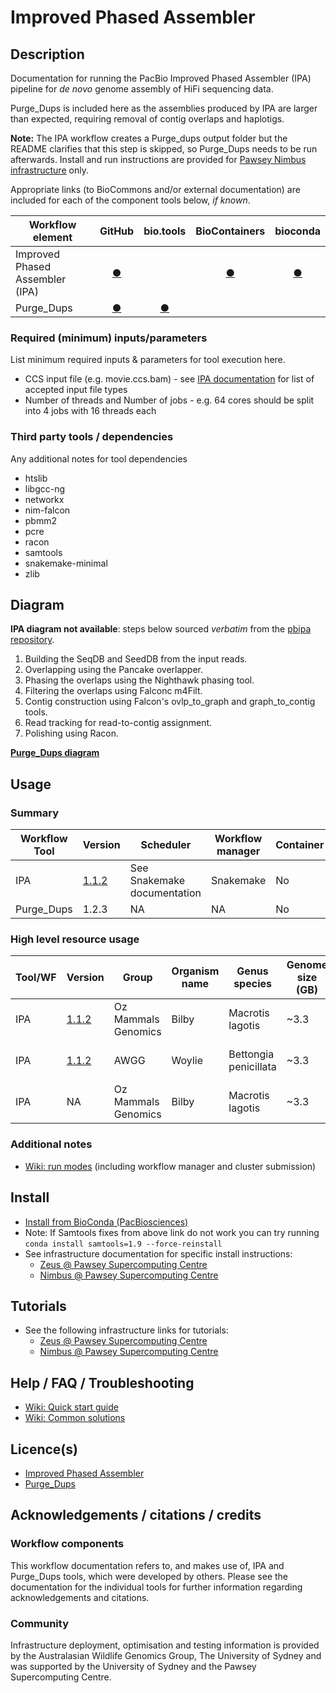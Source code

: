 # Improved Phased Assembler

## Description

Documentation for running the PacBio Improved Phased Assembler (IPA) pipeline for *de novo* genome assembly of HiFi sequencing data.

Purge_Dups is included here as the assemblies produced by IPA are larger than expected, requiring removal of contig overlaps and haplotigs.

**Note:** The IPA workflow creates a Purge_dups output folder but the README clarifies that this step is skipped, so Purge_Dups needs to be run afterwards. Install and run instructions are provided for [Pawsey Nimbus infrastructure](IPA_infrastructure_nimbus.html) only.

Appropriate links (to BioCommons and/or external documentation) are included for each of the component tools below, *if known*.

| Workflow element | GitHub | bio.tools | BioContainers | bioconda |
|-------------|:--------:|:--------:|:--------:|:--------:|
|Improved Phased Assembler (IPA) | [&#9679;](https://github.com/PacificBiosciences/pbbioconda/wiki/Improved-Phased-Assembler) | | [&#9679;](https://biocontainers.pro/#/tools/pbipa) | [&#9679;](https://anaconda.org/bioconda/pbipa) |
|Purge_Dups | [&#9679;](https://github.com/dfguan/purge_dups) | [&#9679;](https://bio.tools/purge_dups) | | |

### Required (minimum) inputs/parameters

List minimum required inputs & parameters for tool execution here.

- CCS input file (e.g. movie.ccs.bam) - see [IPA documentation](https://github.com/PacificBiosciences/pbbioconda/wiki/Improved-Phased-Assembler) for list of accepted input file types
- Number of threads and Number of jobs - e.g. 64 cores should be split into 4 jobs with 16 threads each

### Third party tools / dependencies

Any additional notes for tool dependencies

- htslib
- libgcc-ng
- networkx
- nim-falcon
- pbmm2
- pcre
- racon
- samtools
- snakemake-minimal
- zlib


## Diagram

**IPA diagram not available**: steps below sourced *verbatim* from the [pbipa repository](https://github.com/PacificBiosciences/pbipa).

1. Building the SeqDB and SeedDB from the input reads.
2. Overlapping using the Pancake overlapper.
3. Phasing the overlaps using the Nighthawk phasing tool.
4. Filtering the overlaps using Falconc m4Filt.
5. Contig construction using Falcon's ovlp_to_graph and graph_to_contig tools.
6. Read tracking for read-to-contig assignment.
7. Polishing using Racon.

**[Purge_Dups diagram](https://github.com/dfguan/purge_dups#overview)**

## Usage

### Summary

| Workflow Tool | Version | Scheduler | Workflow manager | Container | Install method |
|---------------|---------|-----------|------------------|-----------|----------------|
| IPA           |[1.1.2](https://github.com/PacificBiosciences/pbipa/tree/v1.1.2)| See Snakemake documentation | Snakemake | No | Conda |
| Purge_Dups    |1.2.3| NA | NA | No | Manual | 

### High level resource usage

| Tool/WF | Version | Group | Organism name | Genus species | Genome size (GB) | Hours required | Cores | Peak RAM in GB (requested) | Drive (GB) | HPC-HTC | Month-Year |
|---------|---------|-------|---------------|---------------|------------------|----------------|-------|----------------------------|---------------|---------|------------|
|IPA |[1.1.2](https://github.com/PacificBiosciences/pbipa/tree/v1.1.2)|Oz Mammals Genomics|Bilby|Macrotis lagotis|~3.3|3|64|~150 (256)|500|[Nimbus @ Pawsey](IPA_infrastructure_nimbus.html)|08-2020|
|IPA |[1.1.2](https://github.com/PacificBiosciences/pbipa/tree/v1.1.2)|AWGG|Woylie|Bettongia penicillata|~3.3|3|64|~150 (256)|500|[Nimbus @ Pawsey](IPA_infrastructure_nimbus.html)|08-2020|
|IPA |NA|Oz Mammals Genomics|Bilby|Macrotis lagotis|~3.3|5|28|~24 (NA)|NA|[Zeus @ Pawsey](IPA_infrastructure_zeus.html)|08-2020|

### Additional notes

- [Wiki: run modes](https://github.com/PacificBiosciences/pbbioconda/wiki/Improved-Phased-Assembler#ipa-run-modes) (including workflow manager and cluster submission)

## Install

- [Install from BioConda (PacBiosciences)](https://github.com/PacificBiosciences/pbipa#installation-from-bioconda)
- Note: If Samtools fixes from above link do not work you can try running `conda install samtools=1.9 --force-reinstall`
- See infrastructure documentation for specific install instructions:
     - [Zeus @ Pawsey Supercomputing Centre](IPA_infrastructure_zeus.html) 
     - [Nimbus @ Pawsey Supercomputing Centre](IPA_infrastructure_nimbus.html)

## Tutorials

- See the following infrastructure links for tutorials:
     - [Zeus @ Pawsey Supercomputing Centre](IPA_infrastructure_zeus.html) 
     - [Nimbus @ Pawsey Supercomputing Centre](IPA_infrastructure_nimbus.html)

## Help / FAQ / Troubleshooting

- [Wiki: Quick start guide](https://github.com/PacificBiosciences/pbbioconda/wiki/Improved-Phased-Assembler#quick-start)
- [Wiki: Common solutions](https://github.com/PacificBiosciences/pbbioconda/wiki/Improved-Phased-Assembler#common-solutions)

## Licence(s)

- [Improved Phased Assembler](https://github.com/PacificBiosciences/pbipa/blob/master/LICENSE.txt)
- [Purge_Dups](https://github.com/dfguan/purge_dups/blob/master/LICENSE)

## Acknowledgements / citations / credits

### Workflow components
This workflow documentation refers to, and makes use of, IPA and Purge_Dups tools, which were developed by others. Please see the documentation for the individual tools for further information regarding acknowledgements and citations.

### Community
Infrastructure deployment, optimisation and testing information is provided by the Australasian Wildlife Genomics Group, The University of Sydney and was supported by the University of Sydney and the Pawsey Supercomputing Centre.

